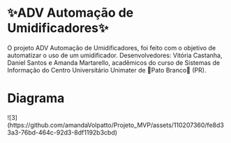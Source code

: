 

<h1>✨ADV Automação de Umidificadores✨</h1>

<p>O projeto ADV Automação de Umidificadores, foi feito com o objetivo de automatizar o uso de um umidificador. Desenvolvedores: Vitória Castanha, Daniel Santos e Amanda Martarello, acadêmicos do curso de Sistemas de Informação do Centro Universitário Unimater de 🦆Pato Branco🦆 (PR). </p>

<h1>Diagrama</h1>
![3](https://github.com/amandaVolpatto/Projeto_MVP/assets/110207360/fe8d33a3-76bd-464c-92d3-8df1192b3cbd)
